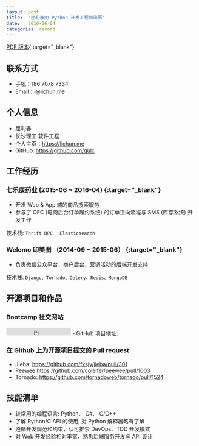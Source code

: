 ```yaml
---
layout: post
title:  "屈利春的 Python 开发工程师简历"
date:   2016-06-04
categories: record
---
```

[PDF 版本](/resume.pdf){:target="_blank"}

## 联系方式
 - 手机：186 7078 7334
- Email：[i@lichun.me](mailto:i@lichun.me)

## 个人信息
- 屈利春
- 长沙理工 软件工程
- 个人主页：<https://lichun.me>
- GitHub: <https://github.com/qulc>

## 工作经历

### **七乐康药业 (2015-06 ~ 2016-04)** [<i class="fa fa-link"></i>](http://7lk.com/){:target="_blank"}
- 开发 Web & App 端的商品搜索服务
- 参与了 OFC (电商后台订单履约系统) 的订单正向流程与 SMS (库存系统) 开发工作

技术栈: `Thrift RPC、 Elasticsearch`

### **Welomo 印美图 （2014-09 ~ 2015-06）** [<i class="fa fa-link"></i>](http://welomo.com/){:target="_blank"}

- 负责微信公众平台，商户后台，营销活动的后端开发支持

技术栈: `Django、Tornado、Celery、Redis、MongoDB`


## 开源项目和作品

### Bootcamp 社交网站
<iframe src="https://ghbtns.com/github-btn.html?user=qulc&repo=bootcamp&type=star&count=true" frameborder="0" scrolling="0" width="170px" height="20px"></iframe>
- GitHub 项目地址: <https://github.com/qulc/bootcamp>

### 在 Github 上为开源项目提交的 Pull request
- Jieba: <https://github.com/fxsjy/jieba/pull/301>
- Peewee <https://github.com/coleifer/peewee/pull/1003>
- Tornado: <https://github.com/tornadoweb/tornado/pull/1524>


## 技能清单
- 较常用的编程语言: Python、 C#、 C/C++
- 了解 Python/C API 的使用, 对 Python 解释器略有了解
- 遵循开发规范和约束，认可推崇 DevOps、TDD 开发模式
- 对 Web 开发经验相对丰富，熟悉后端服务开发与 API 设计